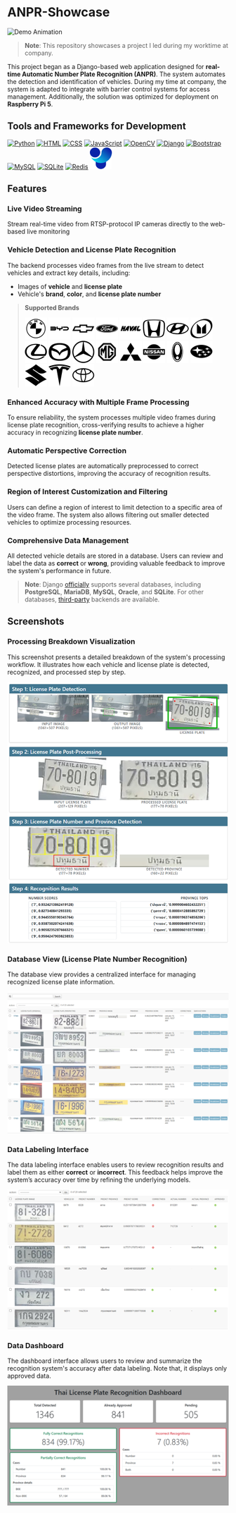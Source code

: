 # ANPR-Showcase

![Demo Animation](documents/images/demo.gif)

> **Note**: This repository showcases a project I led during my worktime at company.

This project began as a Django-based web application designed for **real-time Automatic Number Plate Recognition (ANPR)**. The system automates the detection and identification of vehicles. During my time at company, the system is adapted to integrate with barrier control systems for access management. Additionally, the solution was optimized for deployment on **Raspberry Pi 5**.

## Tools and Frameworks for Development
<p>
<a href="https://www.python.org/" title="Python"><img src="https://api.iconify.design/logos:python.svg" alt="Python" width="50" height="50"/></a>
<a href="https://www.w3schools.com/html/" title="HTML"><img src="https://api.iconify.design/logos:html-5.svg" alt="HTML" width="50" height="50"/></a>
<a href="https://www.w3schools.com/css/" title="CSS"><img src="https://api.iconify.design/logos:css-3.svg" alt="CSS" width="50" height="50"/></a>
<a href="https://www.w3schools.com/js/" title="JavaScript"><img src="https://api.iconify.design/skill-icons:javascript.svg" alt="JavaScript" width="50" height="50"/></a>
<a href="https://opencv.org/" title="OpenCV"><img src="https://api.iconify.design/logos:opencv.svg" alt="OpenCV" width="50" height="50"/></a>
<a href="https://www.djangoproject.com/" title="Django"><img src="https://api.iconify.design/skill-icons:django.svg" alt="Django" width="50" height="50"/></a>
<a href="https://getbootstrap.com/" title="Bootstrap"><img src="https://api.iconify.design/logos:bootstrap.svg" alt="Bootstrap" width="50" height="50"/></a>
<a href="https://www.mysql.com/" title="MySQL"><img src="https://api.iconify.design/logos:mysql.svg" alt="MySQL" width="50" height="50"/></a>
<a href="https://www.sqlite.org/" title="SQLite"><img src="https://api.iconify.design/logos:sqlite.svg" alt="SQLite" width="50" height="50"/></a>
<a href="https://redis.io/" title="Redis"><img src="https://api.iconify.design/skill-icons:redis-light.svg" alt="Redis" width="50" height="50"/></a>
<a href="https://docs.ultralytics.com/" title="Ultralytics"><img src="documents/images/ultralytics.svg" alt="Ultralytics" width="50" height="50"/></a>
</p>

## Features

### **Live Video Streaming**
Stream real-time video from RTSP-protocol IP cameras directly to the web-based live monitoring

### **Vehicle Detection and License Plate Recognition**
The backend processes video frames from the live stream to detect vehicles and extract key details, including:

- Images of **vehicle** and **license plate**
- Vehicle's **brand**, **color**, and **license plate number**

> **Supported Brands**
    <p>
    <img src="documents\car_logo\BMW.svg" alt="BMW" width="50" height="50"/>
    <img src="documents\car_logo\BYD.svg" alt="BYD" width="50" height="50"/>
    <img src="documents\car_logo\Chevrolet.svg" alt="Chevrolet" width="50" height="50"/>
    <img src="documents\car_logo\Ford.svg" alt="Ford" width="50" height="50"/>
    <img src="documents\car_logo\Haval.svg" alt="Haval" width="50" height="50"/>
    <img src="documents\car_logo\Honda.svg" alt="Honda" width="50" height="50"/>
    <img src="documents\car_logo\Hyundai.svg" alt="Hyundai" width="50" height="50"/>
    <img src="documents\car_logo\Isuzu.svg" alt="Isuzu" width="50" height="50"/>
    <img src="documents\car_logo\Lexus.svg" alt="Lexus" width="50" height="50"/>
    <img src="documents\car_logo\Mazda.svg" alt="Mazda" width="50" height="50"/>
    <img src="documents\car_logo\Mercedes Benz.svg" alt="Mercedes Benz" width="50" height="50"/>
    <img src="documents\car_logo\MG.svg" alt="MG" width="50" height="50"/>
    <img src="documents\car_logo\Mitsubishi.svg" alt="Mitsubishi" width="50" height="50"/>
    <img src="documents\car_logo\Nissan.svg" alt="Nissan" width="50" height="50"/>
    <img src="documents\car_logo\Ora.svg" alt="ORA" width="50" height="50"/>
    <img src="documents\car_logo\Subaru.svg" alt="Subaru" width="50" height="50"/>
    <img src="documents\car_logo\Suzuki.svg" alt="Suzuki" width="50" height="50"/>
    <img src="documents\car_logo\Tesla.svg" alt="Tesla" width="50" height="50"/>
    <img src="documents\car_logo\Toyota.svg" alt="Toyota" width="50" height="50"/>
    <p>

### **Enhanced Accuracy with Multiple Frame Processing**
To ensure reliability, the system processes multiple video frames during license plate recognition, cross-verifying results to achieve a higher accuracy in recognizing **license plate number**.

### **Automatic Perspective Correction**
Detected license plates are automatically preprocessed to correct perspective distortions, improving the accuracy of recognition results.

### **Region of Interest Customization and Filtering**
Users can define a region of interest to limit detection to a specific area of the video frame. The system also allows filtering out smaller detected vehicles to optimize processing resources.

### Comprehensive Data Management
All detected vehicle details are stored in a database. Users can review and label the data as **correct** or **wrong**, providing valuable feedback to improve the system's performance in future.

> **Note**: Django [officially](https://docs.djangoproject.com/en/5.1/ref/databases/) supports several databases, including **PostgreSQL**, **MariaDB**, **MySQL**, **Oracle**, and **SQLite**. For other databases, [third-party](https://docs.djangoproject.com/en/5.1/ref/databases/#third-party-notes) backends are available.

## Screenshots

### **Processing Breakdown Visualization**

This screenshot presents a detailed breakdown of the system's processing workflow. It illustrates how each vehicle and license plate is detected, recognized, and processed step by step.

![Processing Breakdown](documents/images/Breakdown.png)

### **Database View (License Plate Number Recognition)**

The database view provides a centralized interface for managing recognized license plate information.

![Database View](documents/images/Database.png)

### **Data Labeling Interface**

The data labeling interface enables users to review recognition results and label them as either **correct** or **incorrect**. This feedback helps improve the system’s accuracy over time by refining the underlying models.

![Data Labeling](documents/images/Labeling.png)


### **Data Dashboard**

The dashboard interface allows users to review and summarize the recognition system's accuracy after data labeling. Note that, it displays only approved data.

![Dashboard](documents/images/Dashboard.png)
